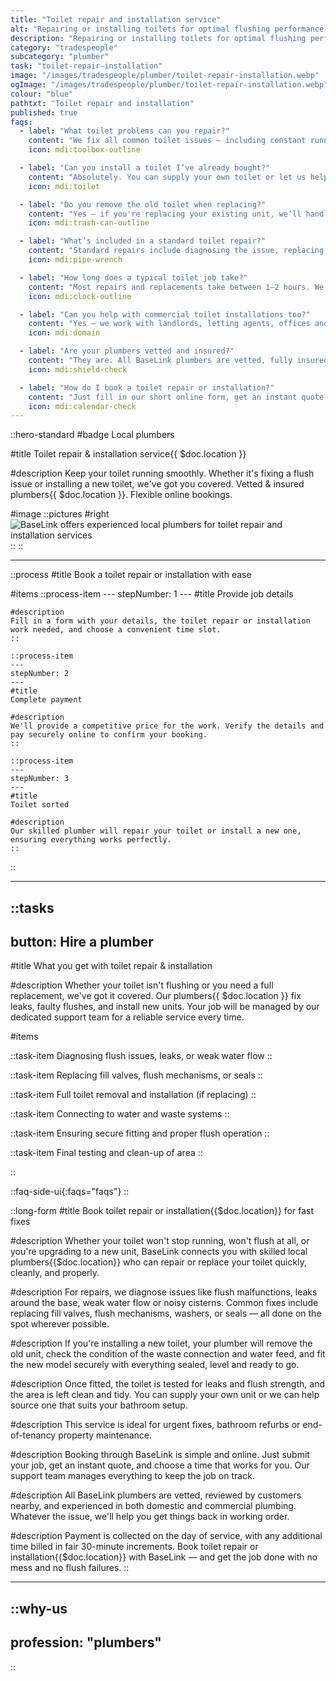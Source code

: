 ```yaml
---
title: "Toilet repair and installation service"
alt: "Repairing or installing toilets for optimal flushing performance and efficiency"
description: "Repairing or installing toilets for optimal flushing performance and efficiency"
category: "tradespeople"
subcategory: "plumber"
task: "toilet-repair-installation"
image: "/images/tradespeople/plumber/toilet-repair-installation.webp"
ogImage: "/images/tradespeople/plumber/toilet-repair-installation.webp"
colour: "blue"
pathtxt: "Toilet repair and installation"
published: true
faqs:
  - label: "What toilet problems can you repair?"
    content: "We fix all common toilet issues — including constant running, weak flushing, leaks around the base, noisy cisterns, and loose fittings. Most jobs can be sorted in a single visit."
    icon: mdi:toolbox-outline

  - label: "Can you install a toilet I’ve already bought?"
    content: "Absolutely. You can supply your own toilet or let us help you choose one that matches your space and plumbing setup. Either way, we'll install it securely and neatly."
    icon: mdi:toilet

  - label: "Do you remove the old toilet when replacing?"
    content: "Yes — if you're replacing your existing unit, we’ll handle removal and disposal as part of the service, then install the new toilet in its place."
    icon: mdi:trash-can-outline

  - label: "What’s included in a standard toilet repair?"
    content: "Standard repairs include diagnosing the issue, replacing faulty parts like valves or seals, reconnecting pipework, and testing flush strength and water flow."
    icon: mdi:pipe-wrench

  - label: "How long does a typical toilet job take?"
    content: "Most repairs and replacements take between 1–2 hours. We’ll give you a more accurate estimate when you book based on the details you provide."
    icon: mdi:clock-outline

  - label: "Can you help with commercial toilet installations too?"
    content: "Yes — we work with landlords, letting agents, offices and shops. Whether it’s one unit or multiple, we’ve got the experience to handle it."
    icon: mdi:domain

  - label: "Are your plumbers vetted and insured?"
    content: "They are. All BaseLink plumbers are vetted, fully insured, and reviewed by other customers nearby — so you can book with confidence."
    icon: mdi:shield-check

  - label: "How do I book a toilet repair or installation?"
    content: "Just fill in our short online form, get an instant quote, and pick a time that works for you. No phone calls or chasing required."
    icon: mdi:calendar-check
---
```


::hero-standard
#badge
Local plumbers

#title
Toilet repair & installation service{{ $doc.location }}

#description
Keep your toilet running smoothly. Whether it's fixing a flush issue or installing a new toilet, we've got you covered. Vetted & insured plumbers{{ $doc.location }}. Flexible online bookings.

#image
    ::pictures
    #right
    ![BaseLink offers experienced local plumbers for toilet repair and installation services](/images/tradespeople/plumber/toilet-repair-installation.webp)
    ::
::

---

::process
#title
Book a toilet repair or installation with ease

#items
    ::process-item
    ---
    stepNumber: 1
    ---
    #title
    Provide job details

    #description
    Fill in a form with your details, the toilet repair or installation work needed, and choose a convenient time slot.
    ::
    
    ::process-item
    ---
    stepNumber: 2
    ---
    #title
    Complete payment

    #description
    We'll provide a competitive price for the work. Verify the details and pay securely online to confirm your booking.
    ::

    ::process-item
    ---
    stepNumber: 3
    ---
    #title
    Toilet sorted

    #description
    Our skilled plumber will repair your toilet or install a new one, ensuring everything works perfectly.
    ::
::

---

::tasks
---
button: Hire a plumber
---
#title
What you get with toilet repair & installation

#description
Whether your toilet isn't flushing or you need a full replacement, we've got it covered. Our plumbers{{ $doc.location }} fix leaks, faulty flushes, and install new units. Your job will be managed by our dedicated support team for a reliable service every time.

#items

  ::task-item
  Diagnosing flush issues, leaks, or weak water flow
  ::

  ::task-item
  Replacing fill valves, flush mechanisms, or seals
  ::

  ::task-item
  Full toilet removal and installation (if replacing)
  ::

  ::task-item
  Connecting to water and waste systems
  ::

  ::task-item
  Ensuring secure fitting and proper flush operation
  ::

  ::task-item
  Final testing and clean-up of area
  ::

::


::faq-side-ui{:faqs="faqs"}
::


::long-form
#title
Book toilet repair or installation{{$doc.location}} for fast fixes

#description
Whether your toilet won't stop running, won't flush at all, or you're upgrading to a new unit, BaseLink connects you with skilled local plumbers{{$doc.location}} who can repair or replace your toilet quickly, cleanly, and properly.

#description
For repairs, we diagnose issues like flush malfunctions, leaks around the base, weak water flow or noisy cisterns. Common fixes include replacing fill valves, flush mechanisms, washers, or seals — all done on the spot wherever possible.

#description
If you're installing a new toilet, your plumber will remove the old unit, check the condition of the waste connection and water feed, and fit the new model securely with everything sealed, level and ready to go.

#description
Once fitted, the toilet is tested for leaks and flush strength, and the area is left clean and tidy. You can supply your own unit or we can help source one that suits your bathroom setup.

#description
This service is ideal for urgent fixes, bathroom refurbs or end-of-tenancy property maintenance.

#description
Booking through BaseLink is simple and online. Just submit your job, get an instant quote, and choose a time that works for you. Our support team manages everything to keep the job on track.

#description
All BaseLink plumbers are vetted, reviewed by customers nearby, and experienced in both domestic and commercial plumbing. Whatever the issue, we'll help you get things back in working order.

#description
Payment is collected on the day of service, with any additional time billed in fair 30-minute increments. Book toilet repair or installation{{$doc.location}} with BaseLink — and get the job done with no mess and no flush failures.
::

---

::why-us
---
profession: "plumbers"
---
::